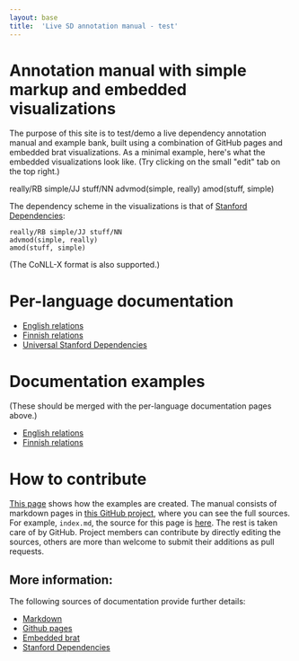 ```yaml
---
layout: base
title:  'Live SD annotation manual - test'
---
```


# Annotation manual with simple markup and embedded visualizations

The purpose of this site is to test/demo a live dependency annotation
manual and example bank, built using a combination of GitHub pages and
embedded brat visualizations. As a minimal example, here's what the
embedded visualizations look like. (Try clicking on the small "edit"
tab on the top right.)

<div class="sd-parse" tabs="yes">
really/RB simple/JJ stuff/NN
advmod(simple, really)
amod(stuff, simple)
</div>

The dependency scheme in the visualizations is that of
[Stanford Dependencies](http://nlp.stanford.edu/software/stanford-dependencies.shtml):

    really/RB simple/JJ stuff/NN
    advmod(simple, really)
    amod(stuff, simple)

(The CoNLL-X format is also supported.)

# Per-language documentation

* [English relations](en/index.html)
* [Finnish relations](fi/index.html)
* [Universal Stanford Dependencies](usd/index.html)

# Documentation examples

(These should be merged with the per-language documentation pages above.)

* [English relations](en.html)
* [Finnish relations](fi.html)

# How to contribute

[This page](embedsd.html) shows how the examples are created. The
manual consists of markdown pages in [this GitHub
project](https://github.com/fginter/sdmanualtest), where you can see
the full sources. For example, `index.md`, the source for this page is
[here](https://raw.githubusercontent.com/fginter/sdmanualtest/gh-pages/index.md). The
rest is taken care of by GitHub. Project members can contribute by
directly editing the sources, others are more than welcome to submit
their additions as pull requests.


## More information:

The following sources of documentation provide further details:

- [Markdown](http://daringfireball.net/projects/markdown/syntax)
- [Github pages](https://pages.github.com/)
- [Embedded brat](http://brat.nlplab.org/embed.html)
- [Stanford Dependencies](http://nlp.stanford.edu/software/stanford-dependencies.shtml)